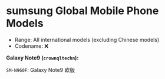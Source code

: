 # sumsung Global Mobile Phone Models

- Range: All international models (excluding Chinese models)
- Codename: ❌

**Galaxy Note9 (`crownqltechn`):**

`SM-N960F`: Galaxy Note9 欧版
